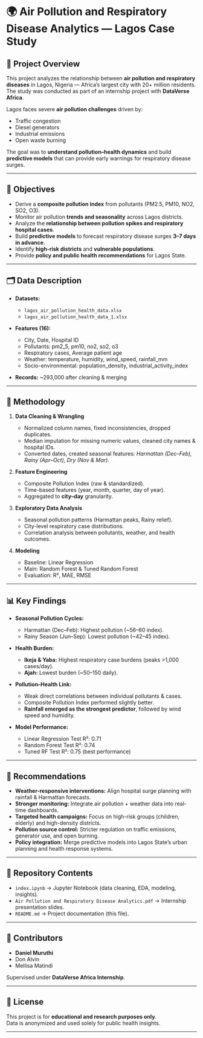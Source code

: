 # 🌍 Air Pollution and Respiratory Disease Analytics — Lagos Case Study

## 📌 Project Overview
This project analyzes the relationship between **air pollution and respiratory diseases** in Lagos, Nigeria — Africa’s largest city with 20+ million residents.  
The study was conducted as part of an internship project with **DataVerse Africa**.

Lagos faces severe **air pollution challenges** driven by:
- Traffic congestion
- Diesel generators
- Industrial emissions
- Open waste burning  

The goal was to **understand pollution–health dynamics** and build **predictive models** that can provide early warnings for respiratory disease surges.

---

## 🎯 Objectives
- Derive a **composite pollution index** from pollutants (PM2.5, PM10, NO2, SO2, O3).  
- Monitor air pollution **trends and seasonality** across Lagos districts.  
- Analyze the **relationship between pollution spikes and respiratory hospital cases**.  
- Build **predictive models** to forecast respiratory disease surges **3–7 days in advance**.  
- Identify **high-risk districts** and **vulnerable populations**.  
- Provide **policy and public health recommendations** for Lagos State.  

---

## 🗂️ Data Description
- **Datasets:**  
  - `lagos_air_pollution_health_data.xlsx`  
  - `lagos_air_pollution_health_data_1.xlsx`  

- **Features (16):**
  - City, Date, Hospital ID  
  - Pollutants: pm2_5, pm10, no2, so2, o3  
  - Respiratory cases, Average patient age  
  - Weather: temperature, humidity, wind_speed, rainfall_mm  
  - Socio-environmental: population_density, industrial_activity_index  

- **Records:** ~293,000 after cleaning & merging  

---

## 🔧 Methodology
1. **Data Cleaning & Wrangling**
   - Normalized column names, fixed inconsistencies, dropped duplicates.  
   - Median imputation for missing numeric values, cleaned city names & hospital IDs.  
   - Converted dates, created seasonal features: *Harmattan (Dec–Feb), Rainy (Apr–Oct), Dry (Nov & Mar)*.

2. **Feature Engineering**
   - Composite Pollution Index (raw & standardized).  
   - Time-based features (year, month, quarter, day of year).  
   - Aggregated to **city–day** granularity.  

3. **Exploratory Data Analysis**
   - Seasonal pollution patterns (Harmattan peaks, Rainy relief).  
   - City-level respiratory case distributions.  
   - Correlation analysis between pollutants, weather, and health outcomes.  

4. **Modeling**
   - Baseline: Linear Regression  
   - Main: Random Forest & Tuned Random Forest  
   - Evaluation: R², MAE, RMSE  

---

## 📊 Key Findings
- **Seasonal Pollution Cycles:**  
  - Harmattan (Dec–Feb): Highest pollution (~56–60 index).  
  - Rainy Season (Jun–Sep): Lowest pollution (~42–45 index).  

- **Health Burden:**  
  - **Ikeja & Yaba:** Highest respiratory case burdens (peaks >1,000 cases/day).  
  - **Ajah:** Lowest burden (~50–150 daily).  

- **Pollution–Health Link:**  
  - Weak direct correlations between individual pollutants & cases.  
  - Composite Pollution Index performed slightly better.  
  - **Rainfall emerged as the strongest predictor**, followed by wind speed and humidity.  

- **Model Performance:**  
  - Linear Regression Test R²: 0.71  
  - Random Forest Test R²: 0.74  
  - Tuned RF Test R²: 0.75 (best performance)  

---

## 📝 Recommendations
- **Weather-responsive interventions:** Align hospital surge planning with rainfall & Harmattan forecasts.  
- **Stronger monitoring:** Integrate air pollution + weather data into real-time dashboards.  
- **Targeted health campaigns:** Focus on high-risk groups (children, elderly) and high-density districts.  
- **Pollution source control:** Stricter regulation on traffic emissions, generator use, and open burning.  
- **Policy integration:** Merge predictive models into Lagos State’s urban planning and health response systems.  

---

## 🚀 Repository Contents
- `index.ipynb` → Jupyter Notebook (data cleaning, EDA, modeling, insights).  
- `Air Pollution and Respiratory Disease Analytics.pdf` → Internship presentation slides.  
- `README.md` → Project documentation (this file).  

---

## 👥 Contributors
- **Daniel Muruthi**  
- Don Alvin  
- Mellisa Matindi  

Supervised under **DataVerse Africa Internship**.  

---

## 📌 License
This project is for **educational and research purposes only**.  
Data is anonymized and used solely for public health insights.  

---
